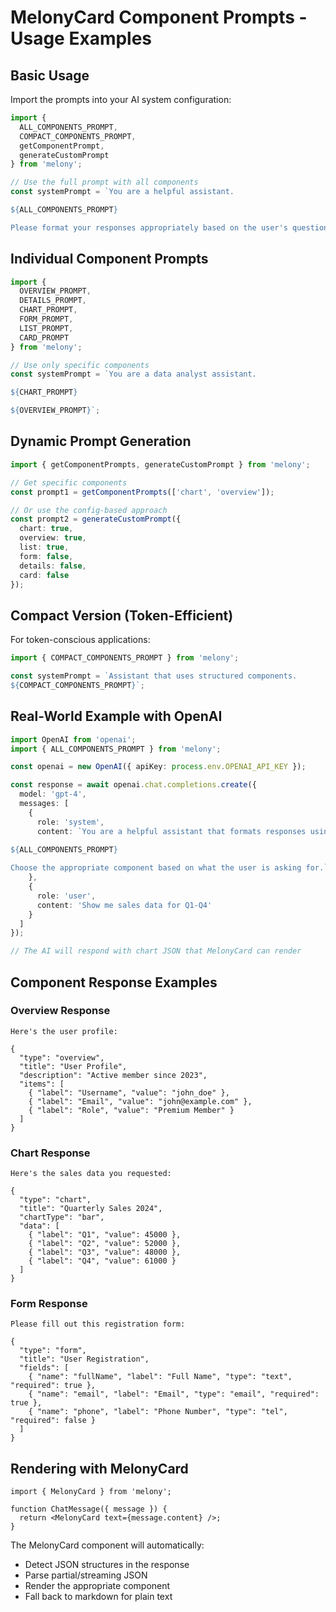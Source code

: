 # MelonyCard Component Prompts - Usage Examples

## Basic Usage

Import the prompts into your AI system configuration:

```typescript
import { 
  ALL_COMPONENTS_PROMPT, 
  COMPACT_COMPONENTS_PROMPT,
  getComponentPrompt,
  generateCustomPrompt
} from 'melony';

// Use the full prompt with all components
const systemPrompt = `You are a helpful assistant.

${ALL_COMPONENTS_PROMPT}

Please format your responses appropriately based on the user's question.`;
```

## Individual Component Prompts

```typescript
import { 
  OVERVIEW_PROMPT,
  DETAILS_PROMPT,
  CHART_PROMPT,
  FORM_PROMPT,
  LIST_PROMPT,
  CARD_PROMPT
} from 'melony';

// Use only specific components
const systemPrompt = `You are a data analyst assistant.

${CHART_PROMPT}

${OVERVIEW_PROMPT}`;
```

## Dynamic Prompt Generation

```typescript
import { getComponentPrompts, generateCustomPrompt } from 'melony';

// Get specific components
const prompt1 = getComponentPrompts(['chart', 'overview']);

// Or use the config-based approach
const prompt2 = generateCustomPrompt({
  chart: true,
  overview: true,
  list: true,
  form: false,
  details: false,
  card: false
});
```

## Compact Version (Token-Efficient)

For token-conscious applications:

```typescript
import { COMPACT_COMPONENTS_PROMPT } from 'melony';

const systemPrompt = `Assistant that uses structured components.
${COMPACT_COMPONENTS_PROMPT}`;
```

## Real-World Example with OpenAI

```typescript
import OpenAI from 'openai';
import { ALL_COMPONENTS_PROMPT } from 'melony';

const openai = new OpenAI({ apiKey: process.env.OPENAI_API_KEY });

const response = await openai.chat.completions.create({
  model: 'gpt-4',
  messages: [
    {
      role: 'system',
      content: `You are a helpful assistant that formats responses using structured components.
      
${ALL_COMPONENTS_PROMPT}

Choose the appropriate component based on what the user is asking for.`
    },
    {
      role: 'user',
      content: 'Show me sales data for Q1-Q4'
    }
  ]
});

// The AI will respond with chart JSON that MelonyCard can render
```

## Component Response Examples

### Overview Response
```
Here's the user profile:

{
  "type": "overview",
  "title": "User Profile",
  "description": "Active member since 2023",
  "items": [
    { "label": "Username", "value": "john_doe" },
    { "label": "Email", "value": "john@example.com" },
    { "label": "Role", "value": "Premium Member" }
  ]
}
```

### Chart Response
```
Here's the sales data you requested:

{
  "type": "chart",
  "title": "Quarterly Sales 2024",
  "chartType": "bar",
  "data": [
    { "label": "Q1", "value": 45000 },
    { "label": "Q2", "value": 52000 },
    { "label": "Q3", "value": 48000 },
    { "label": "Q4", "value": 61000 }
  ]
}
```

### Form Response
```
Please fill out this registration form:

{
  "type": "form",
  "title": "User Registration",
  "fields": [
    { "name": "fullName", "label": "Full Name", "type": "text", "required": true },
    { "name": "email", "label": "Email", "type": "email", "required": true },
    { "name": "phone", "label": "Phone Number", "type": "tel", "required": false }
  ]
}
```

## Rendering with MelonyCard

```tsx
import { MelonyCard } from 'melony';

function ChatMessage({ message }) {
  return <MelonyCard text={message.content} />;
}
```

The MelonyCard component will automatically:
- Detect JSON structures in the response
- Parse partial/streaming JSON
- Render the appropriate component
- Fall back to markdown for plain text

